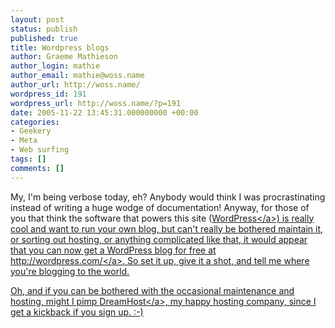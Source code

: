 ```yaml
---
layout: post
status: publish
published: true
title: Wordpress blogs
author: Graeme Mathieson
author_login: mathie
author_email: mathie@woss.name
author_url: http://woss.name/
wordpress_id: 191
wordpress_url: http://woss.name/?p=191
date: 2005-11-22 13:45:31.000000000 +00:00
categories:
- Geekery
- Meta
- Web surfing
tags: []
comments: []
---
```

My, I'm being verbose today, eh?  Anybody would think I was procrastinating instead of writing a huge wodge of documentation!  Anyway, for those of you that think the software that powers this site (<a href="http:&#47;&#47;wordpress.org&#47;">WordPress<&#47;a>) is really cool and want to run your own blog, but can't really be bothered maintain it, or sorting out hosting, or anything complicated like that, it would appear that you can now get a WordPress blog for free at <a href="http:&#47;&#47;wordpress.com&#47;">http:&#47;&#47;wordpress.com&#47;<&#47;a>.  So set it up, give it a shot, and tell me where you're blogging to the world.

Oh, and if you can be bothered with the occasional maintenance and hosting, might I pimp <a href="http:&#47;&#47;www.dreamhost.com&#47;r.cgi?wossname">DreamHost<&#47;a>, my happy hosting company, since I get a kickback if you sign up. :-)
